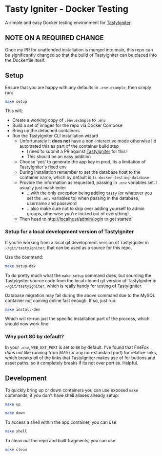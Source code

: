 # Tasty Igniter - Docker Testing

A simple and easy Docker testing environment for [TastyIgniter](https://github.com/tastyigniter/TastyIgniter).

## NOTE ON A REQUIRED CHANGE

Once my PR for unattended installation is merged into main, this repo can be significantly changed so that the build of
TastyIgniter can be placed into the Dockerfile itself.

## Setup

Ensure that you are happy with any defaults in `.env.example`, then simply run:

```sh
make setup
```

This will;

- Create a working copy of `.env.example` to `.env`
- Build a set of images for the repo via Docker Compose
- Bring up the detached containers
- Run the TastyIgniter CLI installation wizard
  - Unfortunately it **does not** have a non-interactive mode otherwise I'd automated this as part of the container build step
    - I need to submit a PR against [TastyIgniter](https://github.com/tastyigniter/TastyIgniter) for this!
    - This should be an easy addition
  - Choose 'yes' to generate the app key in prod, its a limitation of TastyIgniter's fixed env
  - During installation remember to set the database host to the container name, which by default is `ti-docker-testing-database`
  - Provide the information as requested, passing in `.env` variables set. I usually just mash enter
    - ...with the only exception being adding `tasty` (or whatever you set the `.env` variables to) when passing in the database, username and password
    - ...also make sure not to skip over adding yourself to admin groups, otherwise you're locked out of everything!
  - Then head to [http://localhost/admin/login](http://localhost/admin/login) to get started!

### Setup for a local development version of TastyIgniter

If you're working from a local git development version of TastyIgniter in `~/git/tastyigniter`, that can be used as a source for this repo.

Use the command:

```sh
make setup-dev
```

To do pretty much what the `make setup` command does, but sourcing the TastyIgniter source code from the local cloned git version of TastyIgniter in `~/git/tastyigniter`, which is really handy for testing of TastyIgniter.

Database migration may fail during the above command due to the MySQL container not coming online fast enough. If so, just run:

```sh
make install-dev
```

Which will re-run just the specific installation part of the process, which should now work fine.

### Why port 80 by default?

In your `.env`, `WEB_EXT_PORT` is set to `80` by default. I've found that FireFox _does not_ like running from `8080` (or any non-standard port) for relative links, which breaks _all_ of the links that TastyIgniter makes use of for buttons and asset paths, so it completely breaks if its not over port `80`. Helpful.

## Development

To quickly bring up or down containers you can use exposed `make` commands, if you don't have shell aliases already setup:

```sh
make up

make down
```

To access a shell within the app container, you can use:

```sh
make shell
```

To clean out the repo and built fragments, you can use:

```sh
make clean
```
